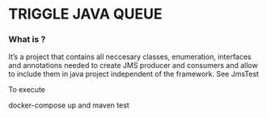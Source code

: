 # TRIGGLE JAVA QUEUE #

### What is ? ###

It’s a project that contains all neccesary classes, enumeration, interfaces and annotations needed to create JMS producer and consumers and allow to include them in java project independent of the framework. See JmsTest

To execute 

docker-compose up and maven test

